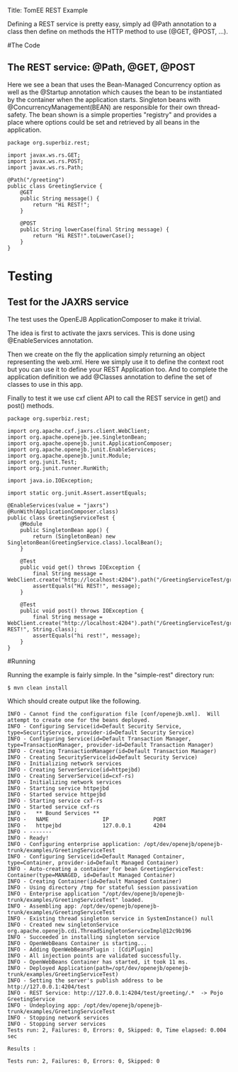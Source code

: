 Title: TomEE REST Example

Defining a REST service is pretty easy, simply ad @Path annotation to a class then define on methods
the HTTP method to use (@GET, @POST, ...).

#The Code

## The REST service: @Path, @GET, @POST

Here we see a bean that uses the Bean-Managed Concurrency option as well as the @Startup annotation which causes the bean to be instantiated by the container when the application starts. Singleton beans with @ConcurrencyManagement(BEAN) are responsible for their own thread-safety. The bean shown is a simple properties "registry" and provides a place where options could be set and retrieved by all beans in the application.

    package org.superbiz.rest;

    import javax.ws.rs.GET;
    import javax.ws.rs.POST;
    import javax.ws.rs.Path;

    @Path("/greeting")
    public class GreetingService {
        @GET
        public String message() {
            return "Hi REST!";
        }

        @POST
        public String lowerCase(final String message) {
            return "Hi REST!".toLowerCase();
        }
    }

# Testing

## Test for the JAXRS service

The test uses the OpenEJB ApplicationComposer to make it trivial.

The idea is first to activate the jaxrs services. This is done using @EnableServices annotation.

Then we create on the fly the application simply returning an object representing the web.xml. Here we simply
use it to define the context root but you can use it to define your REST Application too. And to complete the
application definition we add @Classes annotation to define the set of classes to use in this app.

Finally to test it we use cxf client API to call the REST service in get() and post() methods.

    package org.superbiz.rest;

    import org.apache.cxf.jaxrs.client.WebClient;
    import org.apache.openejb.jee.SingletonBean;
    import org.apache.openejb.junit.ApplicationComposer;
    import org.apache.openejb.junit.EnableServices;
    import org.apache.openejb.junit.Module;
    import org.junit.Test;
    import org.junit.runner.RunWith;

    import java.io.IOException;

    import static org.junit.Assert.assertEquals;

    @EnableServices(value = "jaxrs")
    @RunWith(ApplicationComposer.class)
    public class GreetingServiceTest {
        @Module
        public SingletonBean app() {
            return (SingletonBean) new SingletonBean(GreetingService.class).localBean();
        }

        @Test
        public void get() throws IOException {
            final String message = WebClient.create("http://localhost:4204").path("/GreetingServiceTest/greeting/").get(String.class);
            assertEquals("Hi REST!", message);
        }

        @Test
        public void post() throws IOException {
            final String message = WebClient.create("http://localhost:4204").path("/GreetingServiceTest/greeting/").post("Hi REST!", String.class);
            assertEquals("hi rest!", message);
        }
    }

#Running

Running the example is fairly simple. In the "simple-rest" directory run:

    $ mvn clean install

Which should create output like the following.

    INFO - Cannot find the configuration file [conf/openejb.xml].  Will attempt to create one for the beans deployed.
    INFO - Configuring Service(id=Default Security Service, type=SecurityService, provider-id=Default Security Service)
    INFO - Configuring Service(id=Default Transaction Manager, type=TransactionManager, provider-id=Default Transaction Manager)
    INFO - Creating TransactionManager(id=Default Transaction Manager)
    INFO - Creating SecurityService(id=Default Security Service)
    INFO - Initializing network services
    INFO - Creating ServerService(id=httpejbd)
    INFO - Creating ServerService(id=cxf-rs)
    INFO - Initializing network services
    INFO - Starting service httpejbd
    INFO - Started service httpejbd
    INFO - Starting service cxf-rs
    INFO - Started service cxf-rs
    INFO -   ** Bound Services **
    INFO -   NAME                 IP              PORT
    INFO -   httpejbd             127.0.0.1       4204
    INFO - -------
    INFO - Ready!
    INFO - Configuring enterprise application: /opt/dev/openejb/openejb-trunk/examples/GreetingServiceTest
    INFO - Configuring Service(id=Default Managed Container, type=Container, provider-id=Default Managed Container)
    INFO - Auto-creating a container for bean GreetingServiceTest: Container(type=MANAGED, id=Default Managed Container)
    INFO - Creating Container(id=Default Managed Container)
    INFO - Using directory /tmp for stateful session passivation
    INFO - Enterprise application "/opt/dev/openejb/openejb-trunk/examples/GreetingServiceTest" loaded.
    INFO - Assembling app: /opt/dev/openejb/openejb-trunk/examples/GreetingServiceTest
    INFO - Existing thread singleton service in SystemInstance() null
    INFO - Created new singletonService org.apache.openejb.cdi.ThreadSingletonServiceImpl@12c9b196
    INFO - Succeeded in installing singleton service
    INFO - OpenWebBeans Container is starting...
    INFO - Adding OpenWebBeansPlugin : [CdiPlugin]
    INFO - All injection points are validated successfully.
    INFO - OpenWebBeans Container has started, it took 11 ms.
    INFO - Deployed Application(path=/opt/dev/openejb/openejb-trunk/examples/GreetingServiceTest)
    INFO - Setting the server's publish address to be http://127.0.0.1:4204/test
    INFO - REST Service: http://127.0.0.1:4204/test/greeting/.*  -> Pojo GreetingService
    INFO - Undeploying app: /opt/dev/openejb/openejb-trunk/examples/GreetingServiceTest
    INFO - Stopping network services
    INFO - Stopping server services
    Tests run: 2, Failures: 0, Errors: 0, Skipped: 0, Time elapsed: 0.004 sec

    Results :

    Tests run: 2, Failures: 0, Errors: 0, Skipped: 0

